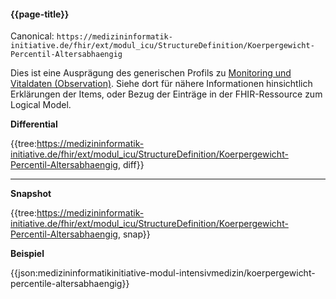 #### {{page-title}}

Canonical: 
```https://medizininformatik-initiative.de/fhir/ext/modul_icu/StructureDefinition/Koerpergewicht-Percentil-Altersabhaengig```
<br> 

Dies ist eine Ausprägung des generischen Profils zu [Monitoring und Vitaldaten (Observation)](https://medizininformatik-initiative.de/fhir/ext/modul-icu/StructureDefinition/Monitoring-und-Vitaldaten). Siehe dort für nähere Informationen hinsichtlich Erklärungen der Items, oder Bezug der Einträge in der FHIR-Ressource zum Logical Model. 


**Differential**

{{tree:https://medizininformatik-initiative.de/fhir/ext/modul_icu/StructureDefinition/Koerpergewicht-Percentil-Altersabhaengig, diff}}

---

**Snapshot**

{{tree:https://medizininformatik-initiative.de/fhir/ext/modul_icu/StructureDefinition/Koerpergewicht-Percentil-Altersabhaengig, snap}}

**Beispiel**

{{json:medizininformatikinitiative-modul-intensivmedizin/koerpergewicht-percentile-altersabhaengig}}